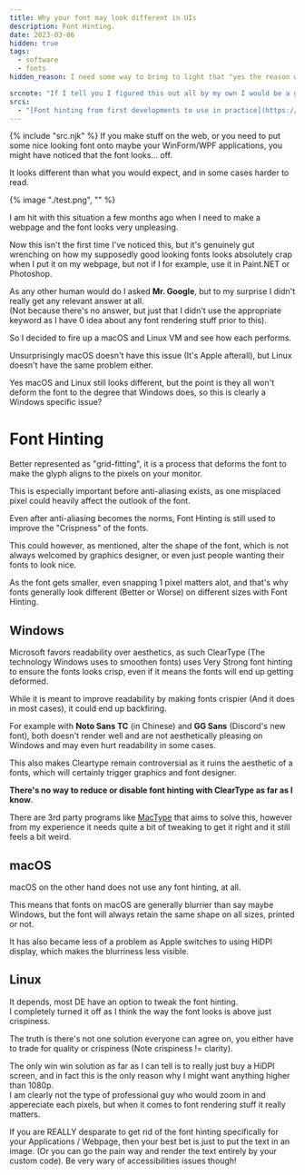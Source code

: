 ```yaml
---
title: Why your font may look different in UIs
description: Font Hinting.
date: 2023-03-06
hidden: true
tags:
  - software
  - fonts
hidden_reason: I need some way to bring to light that "yes the reason why your font looks crap is because of font hinting". Right now it just feels very cheap as I pretty much just sums up someone else's article, but at the same time it would be weird to say "Yes it's because of font hinting, check it out on <URL>"

srcnote: "If I tell you I figured this out all by my own I would be a god at this point. Please check out the following sources:"
srcs:
  - "[Font hinting from first developments to use in practice](https://typetype.medium.com/font-hinting-from-first-developments-to-use-in-practice-8643c7925478)"
---
```

{% include "src.njk" %}
If you make stuff on the web, or you need to put some nice looking font onto maybe your WinForm/WPF applications, you might have noticed that the font looks... off.  

It looks different than what you would expect, and in some cases harder to read.

{% image "./test.png", "" %}

I am hit with this situation a few months ago when I need to make a webpage and the font looks very unpleasing.

Now this isn't the first time I've noticed this, but it's genuinely <span class="ARGH">gut wrenching</span> on how my supposedly good looking fonts looks absolutely crap when I put it on my webpage, but not if I for example, use it in Paint.NET or Photoshop.  

As any other human would do I asked **Mr. Google**, but to my surprise I didn't really get any relevant answer at all.  
(Not because there's no answer, but just that I didn't use the appropriate keyword as I have 0 idea about any font rendering stuff prior to this).

So I decided to fire up a macOS and Linux VM and see how each performs.

Unsurprisingly macOS doesn't have this issue (It's Apple afterall), but Linux doesn't have the same problem either.

Yes macOS and Linux still looks different, but the point is they all won't deform the font to the degree that Windows does, so this is clearly a Windows specific issue?

# Font Hinting
Better represented as "grid-fitting", it is a process that deforms the font to make the glyph aligns to the pixels on your monitor.

This is especially important before anti-aliasing exists, as one misplaced pixel could heavily affect the outlook of the font.

Even after anti-aliasing becomes the norms, Font Hinting is still used to improve the "Crispness" of the fonts.

This could however, as mentioned, alter the shape of the font, which is not always welcomed by graphics designer, or even just people wanting their fonts to look nice.

As the font gets smaller, even snapping 1 pixel matters alot, and that's why fonts generally look different (Better or Worse) on different sizes with Font Hinting.

## Windows
Microsoft favors <span class="highlight">readability</span> over <span class="aesthetics">aesthetics</span>, as such ClearType (The technology Windows uses to smoothen fonts) uses Very Strong <span class="hint">font hinting</span> to ensure the fonts looks crisp, even if it means the fonts will end up getting deformed.

While it is meant to improve readability by making fonts crispier (And it does in most cases), it could end up backfiring.

For example with **Noto Sans TC** (in Chinese) and **GG Sans** (Discord's new font), both doesn't render well and are not aesthetically pleasing on Windows and may even hurt readability in some cases.

This also makes Cleartype remain controversial as it ruins the aesthetic of a fonts, which will certainly trigger graphics and font designer.

**There's no way to reduce or disable font hinting with ClearType as far as I know**.

There are 3rd party programs like [MacType](https://www.mactype.net) that aims to solve this, however from my experience it needs quite a bit of tweaking to get it right and it still feels a bit weird.

## macOS
macOS on the other hand does not use any font hinting, at all. 

This means that fonts on macOS are generally blurrier than say maybe Windows, but the font will always retain the same shape on all sizes, printed or not.

It has also became less of a problem as Apple switches to using HiDPI display, which makes the blurriness less visible.

## Linux
It depends, most DE have an option to tweak the font hinting.  
I completely turned it off as I think the way the font looks is above just crispiness.

The truth is there's not one solution everyone can agree on, you either have to trade for quality or crispiness (Note crispiness != clarity).  

The only win win solution as far as I can tell is to really just buy a HiDPI screen, and in fact this is the only reason why I might want anything higher than 1080p.  
I am clearly not the type of professional guy who would zoom in and appereciate each pixels, but when it comes to font rendering stuff it really matters.

If you are REALLY desparate to get rid of the font hinting specifically for your Applications / Webpage, then your best bet is just to put the text in an image. (Or you can go the pain way and render the text entirely by your custom code). Be very wary of accessibilities issues though!